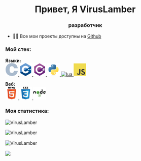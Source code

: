 <h1 align="center">Привет, Я VirusLamber</h1>
<h3 align="center">разработчик</h3>

- 👨‍💻 Все мои проекты доступны на <a href="https://github.com/VirusLamber" target="_blank" rel="noreferrer">Github</a>

<h3 align="left">Мой стек:</h3>
<p align="left">
  <strong>Языки:</strong><br>
  <a href="https://www.cprogramming.com/" target="_blank" rel="noreferrer"> <img src="https://raw.githubusercontent.com/devicons/devicon/master/icons/c/c-original.svg" alt="c" width="40" height="40"/> </a>
  <a href="https://www.w3schools.com/cpp/" target="_blank" rel="noreferrer"> <img src="https://raw.githubusercontent.com/devicons/devicon/master/icons/cplusplus/cplusplus-original.svg" alt="cplusplus" width="40" height="40"/> </a>
  <a href="https://www.w3schools.com/cs/" target="_blank" rel="noreferrer"> <img src="https://raw.githubusercontent.com/devicons/devicon/master/icons/csharp/csharp-original.svg" alt="csharp" width="40" height="40"/> </a>
  <a href="https://www.python.org" target="_blank" rel="noreferrer"> <img src="https://raw.githubusercontent.com/devicons/devicon/master/icons/python/python-original.svg" alt="python" width="40" height="40"/> </a>
  <a href="https://www.lua.org/" target="_blank" rel="noreferrer"> <img src="https://www.lua.org/images/luaa.gif" alt="lua" width="40" height="40"/> </a>
  <a href="https://developer.mozilla.org/en-US/docs/Web/JavaScript" target="_blank" rel="noreferrer"> <img src="https://raw.githubusercontent.com/devicons/devicon/master/icons/javascript/javascript-original.svg" alt="javascript" width="40" height="40"/> </a>
</p>
  <strong>Веб:</strong><br>
  <a href="https://www.w3.org/html/" target="_blank" rel="noreferrer"> <img src="https://raw.githubusercontent.com/devicons/devicon/master/icons/html5/html5-original-wordmark.svg" alt="html5" width="40" height="40"/> </a>
  <a href="https://www.w3schools.com/css/" target="_blank" rel="noreferrer"> <img src="https://raw.githubusercontent.com/devicons/devicon/master/icons/css3/css3-original-wordmark.svg" alt="css3" width="40" height="40"/> </a>
  <a href="https://nodejs.org" target="_blank" rel="noreferrer"> <img src="https://raw.githubusercontent.com/devicons/devicon/master/icons/nodejs/nodejs-original-wordmark.svg" alt="nodejs" width="40" height="40"/> </a>
</p>

<h3 align="left">Моя статистика:</h3>

<p><img align="center" src="https://github-readme-stats.vercel.app/api/top-langs?username=VirusLamber&show_icons=true&locale=en&layout=compact&theme=dark" alt="VirusLamber" /></p>
<p><img align="center" src="https://github-readme-stats.vercel.app/api?username=VirusLamber&show_icons=true&locale=en&theme=dark" alt="VirusLamber" /></p>
<p><img align="center" src="https://github-readme-streak-stats.herokuapp.com/?user=VirusLamber&theme=dark" alt="VirusLamber" /></p>

<img  align="center" src="https://i.pinimg.com/originals/4b/40/96/4b40967dec17146357c4a8525651fe4e.jpg"></img>
